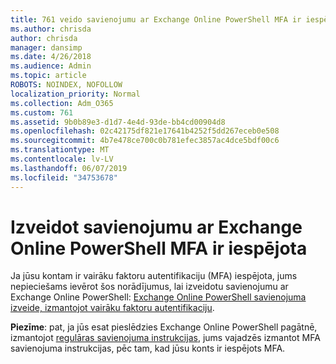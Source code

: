 ```yaml
---
title: 761 veido savienojumu ar Exchange Online PowerShell MFA ir iespējota
ms.author: chrisda
author: chrisda
manager: dansimp
ms.date: 4/26/2018
ms.audience: Admin
ms.topic: article
ROBOTS: NOINDEX, NOFOLLOW
localization_priority: Normal
ms.collection: Adm_O365
ms.custom: 761
ms.assetid: 9b0b89e3-d1d7-4e4d-93de-bb4cd00904d8
ms.openlocfilehash: 02c42175df821e17641b4252f5dd267eceb0e508
ms.sourcegitcommit: 4b7e478ce700c0b781efec3857ac4dce5bdf00c6
ms.translationtype: MT
ms.contentlocale: lv-LV
ms.lasthandoff: 06/07/2019
ms.locfileid: "34753678"
---
```

# <a name="connect-to-exchange-online-powershell-when-mfa-is-enabled"></a>Izveidot savienojumu ar Exchange Online PowerShell MFA ir iespējota

Ja jūsu kontam ir vairāku faktoru autentifikaciju (MFA) iespējota, jums nepieciešams ievērot šos norādījumus, lai izveidotu savienojumu ar Exchange Online PowerShell: [Exchange Online PowerShell savienojuma izveide, izmantojot vairāku faktoru autentifikaciju](https://docs.microsoft.com/powershell/exchange/exchange-online/connect-to-exchange-online-powershell/mfa-connect-to-exchange-online-powershell).

**Piezīme**: pat, ja jūs esat pieslēdzies Exchange Online PowerShell pagātnē, izmantojot [regulāras savienojuma instrukcijas](https://docs.microsoft.com/powershell/exchange/exchange-online/connect-to-exchange-online-powershell/connect-to-exchange-online-powershell), jums vajadzēs izmantot MFA savienojuma instrukcijas, pēc tam, kad jūsu konts ir iespējots MFA.
